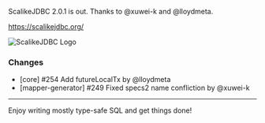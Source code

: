 ScalikeJDBC 2.0.1 is out. Thanks to @xuwei-k and @lloydmeta.

https://scalikejdbc.org/

![ScalikeJDBC Logo](https://scalikejdbc.org/images/logo.png)

### Changes

- [core] #254 Add futureLocalTx by @lloydmeta
- [mapper-generator] #249 Fixed specs2 name confliction by @xuwei-k

---

Enjoy writing mostly type-safe SQL and get things done!

